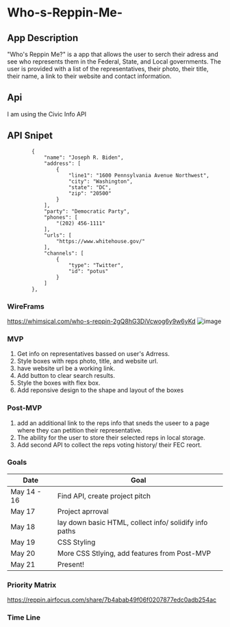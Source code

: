 # Who-s-Reppin-Me-

## App Description 
"Who's Reppin Me?" is a app that allows the user to serch their adress and see who represents them in the Federal, State, and Local governments. The user is provided with a list of the representatives, their photo, their title, their name, a link to their website and contact information. 
## Api 
I am using the Civic Info API 
## API Snipet 
```"officials": [
        {
            "name": "Joseph R. Biden",
            "address": [
                {
                    "line1": "1600 Pennsylvania Avenue Northwest",
                    "city": "Washington",
                    "state": "DC",
                    "zip": "20500"
                }
            ],
            "party": "Democratic Party",
            "phones": [
                "(202) 456-1111"
            ],
            "urls": [
                "https://www.whitehouse.gov/"
            ],
            "channels": [
                {
                    "type": "Twitter",
                    "id": "potus"
                }
            ]
        },
```
### WireFrams
https://whimsical.com/who-s-reppin-2gQ8hG3DiVcwog6y9w6yKd
![image](https://user-images.githubusercontent.com/69879139/118327555-ba33fb00-b4d3-11eb-8a74-dd402ab08045.png)

### MVP
1. Get info on representatives bassed on user's Adrress.
2. Style boxes with reps photo, title, and website url.
3. have website url be a working link. 
4. Add button to clear search results. 
5. Style the boxes with flex box. 
6. Add reponsive design to the shape and layout of the boxes 

### Post-MVP 
1. add an additional link to the reps info that sneds the useer to a page where they can petition their representative. 
2. The ability for the user to store their selected reps in local storage. 
3. Add second API to collect the reps voting history/ their FEC reort. 

### Goals 
Date | Goal | 
--- | --- | 
May 14 - 16  | Find API, create project pitch |
May 17  | Project aprroval | 
May 18  | lay down basic HTML, collect info/ solidify info paths | 
May 19  | CSS Styling | 
May 20  | More CSS Stlying, add features from Post-MVP | 
May 21  | Present! | 

### Priority Matrix

https://reppin.airfocus.com/share/7b4abab49f06f0207877edc0adb254ac

### Time Line 



